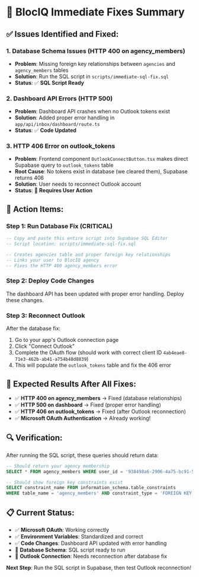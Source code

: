 # 🚨 BlocIQ Immediate Fixes Summary

## ✅ **Issues Identified and Fixed:**

### **1. Database Schema Issues (HTTP 400 on agency_members)**
- **Problem**: Missing foreign key relationships between `agencies` and `agency_members` tables
- **Solution**: Run the SQL script in `scripts/immediate-sql-fix.sql`
- **Status**: ✅ **SQL Script Ready**

### **2. Dashboard API Errors (HTTP 500)**
- **Problem**: Dashboard API crashes when no Outlook tokens exist
- **Solution**: Added proper error handling in `app/api/inbox/dashboard/route.ts`
- **Status**: ✅ **Code Updated**

### **3. HTTP 406 Error on outlook_tokens**
- **Problem**: Frontend component `OutlookConnectButton.tsx` makes direct Supabase query to `outlook_tokens` table
- **Root Cause**: No tokens exist in database (we cleared them), Supabase returns 406
- **Solution**: User needs to reconnect Outlook account
- **Status**: 🔧 **Requires User Action**

## 🚀 **Action Items:**

### **Step 1: Run Database Fix (CRITICAL)**
```sql
-- Copy and paste this entire script into Supabase SQL Editor
-- Script location: scripts/immediate-sql-fix.sql

-- Creates agencies table and proper foreign key relationships
-- Links your user to BlocIQ agency
-- Fixes the HTTP 400 agency_members error
```

### **Step 2: Deploy Code Changes**
The dashboard API has been updated with proper error handling. Deploy these changes.

### **Step 3: Reconnect Outlook**
After the database fix:
1. Go to your app's Outlook connection page
2. Click "Connect Outlook" 
3. Complete the OAuth flow (should work with correct client ID `4ab4eae8-71e3-462b-ab41-a754b48d8839`)
4. This will populate the `outlook_tokens` table and fix the 406 error

## 🎯 **Expected Results After All Fixes:**

- ✅ **HTTP 400 on agency_members** → Fixed (database relationships)
- ✅ **HTTP 500 on dashboard** → Fixed (proper error handling)  
- ✅ **HTTP 406 on outlook_tokens** → Fixed (after Outlook reconnection)
- ✅ **Microsoft OAuth Authentication** → Already working!

## 🔍 **Verification:**

After running the SQL script, these queries should return data:
```sql
-- Should return your agency membership
SELECT * FROM agency_members WHERE user_id = '938498a6-2906-4a75-bc91-5d0d586b227e';

-- Should show foreign key constraints exist  
SELECT constraint_name FROM information_schema.table_constraints 
WHERE table_name = 'agency_members' AND constraint_type = 'FOREIGN KEY';
```

## 📋 **Current Status:**

- ✅ **Microsoft OAuth**: Working correctly
- ✅ **Environment Variables**: Standardized and correct
- ✅ **Code Changes**: Dashboard API updated with error handling
- 🔧 **Database Schema**: SQL script ready to run
- 🔧 **Outlook Connection**: Needs reconnection after database fix

**Next Step**: Run the SQL script in Supabase, then test Outlook reconnection!
